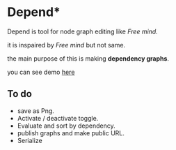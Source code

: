 # Depend*

Depend is tool for node graph editing like _Free mind._

it is inspaired by _Free mind_ but not same.

the main purpose of this is making __dependency graphs__.

you can see demo [here](https://depend-3c524.firebaseapp.com/)

## To do

* save as Png.
* Activate / deactivate toggle.
* Evaluate and sort by dependency.
* publish graphs and make public URL.
* Serialize
